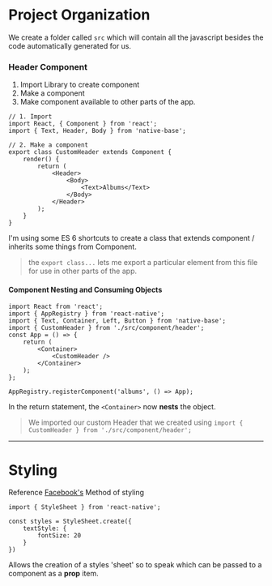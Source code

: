 # Project Organization

We create a folder called `src` which will contain all the javascript besides the code automatically generated for us. 

### Header Component

1. Import Library to create component
2. Make a component
3. Make component available to other parts of the app. 

```
// 1. Import
import React, { Component } from 'react';
import { Text, Header, Body } from 'native-base';

// 2. Make a component
export class CustomHeader extends Component {
    render() {
        return (
            <Header>
                <Body>
                    <Text>Albums</Text>
                </Body>
            </Header>
        );
    } 
}
```

I'm using some ES 6 shortcuts to create a class that extends component / inherits some things from Component. 

> the `export class...` lets me export a particular element from this file for use in other parts of the app. 

#### Component Nesting and Consuming Objects

```
import React from 'react';
import { AppRegistry } from 'react-native';
import { Text, Container, Left, Button } from 'native-base';
import { CustomHeader } from './src/component/header';
const App = () => {
    return (
        <Container>
            <CustomHeader />         
        </Container>
    );
};

AppRegistry.registerComponent('albums', () => App);
```

In the return statement, the `<Container>` now **nests** the object. 

> We imported our custom Header that we created using `import { CustomHeader } from './src/component/header';`

----
# Styling

Reference [Facebook's](https://facebook.github.io/react-native/docs/style.html) Method of styling 

```
import { StyleSheet } from 'react-native';

const styles = StyleSheet.create({
    textStyle: {
        fontSize: 20
    }
})
```

Allows the creation of a styles 'sheet' so to speak which can be passed to a component as a **prop** item. 